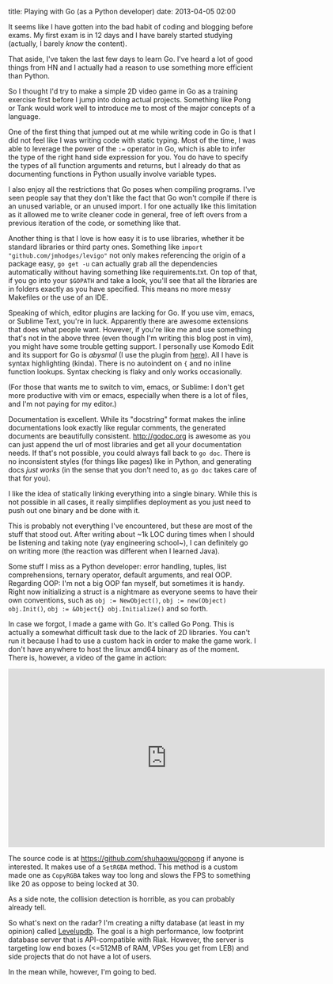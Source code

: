 title: Playing with Go (as a Python developer)
date: 2013-04-05 02:00

It seems like I have gotten into the bad habit of coding and blogging before exams. 
My first exam is in 12 days and I have barely started studying (actually, 
I barely *know* the content).

That aside, I've taken the last few days to learn Go. I've heard a lot of good
things from HN and I actually had a reason to use something more efficient than
Python.

So I thought I'd try to make a simple 2D video game in Go as a training exercise
first before I jump into doing actual projects. Something like Pong
or Tank would work well to introduce me to most of the major concepts of a 
language.

One of the first thing that jumped out at me while writing code in Go is that
I did not feel like I was writing code with static typing. Most of the time, I
was able to leverage the power of the `:=` operator in Go, which is able to
infer the type of the right hand side expression for you. You do have to specify
the types of all function arguments and returns, but I already do that as
documenting functions in Python usually involve variable types.

I also enjoy all the restrictions that Go poses when compiling programs. I've 
seen people say that they don't like the fact that Go won't compile if there is
an unused variable, or an unused import. I for one actually like this limitation
as it allowed me to write cleaner code in general, free of left overs from a 
previous iteration of the code, or something like that.

Another thing is that I love is how easy it is to use libraries, whether it be
standard libraries or third party ones. Something like 
`import "github.com/jmhodges/levigo"` not only makes referencing the 
origin of a package easy, `go get -u` can actually grab all the
dependencies automatically without having something like requirements.txt. 
On top of that, if you go into your `$GOPATH` and take a look, you'll see that 
all the libraries are in folders exactly as you have specified. This means no 
more messy Makefiles or the use of an IDE.

Speaking of which, editor plugins are lacking for Go. If you use vim,
emacs, or Sublime Text, you're in luck. Apparently there are awesome extensions
that does what people want. However, if you're like me and use something that's not
in the above three (even though I'm writing this blog post in vim), you might
have some trouble getting support. I personally use Komodo Edit and its support
for Go is *abysmal* (I use the plugin from [here](https://github.com/trentm/komodo-go)).
All I have is syntax highlighting (kinda). There is no autoindent on `{` and 
no inline function lookups. Syntax checking is flaky and only works occasionally.

(For those that wants me to switch to vim, emacs, or Sublime: I don't get more
productive with vim or emacs, especially when there is a lot of files, and I'm
not paying for my editor.)

Documentation is excellent. While its "docstring" format makes the inline
documentations look exactly like regular comments, the generated documents are 
beautifully consistent. http://godoc.org is awesome as you can just append 
the url of most libraries and get all your documentation needs. 
If that's not possible, you could always fall back to `go doc`. 
There is no inconsistent styles (for things like pages) like in Python, and
generating docs *just works* (in the sense that you don't need to, as `go doc` 
takes care of that for you).

I like the idea of statically linking everything into a single binary. While
this is not possible in all cases, it really simplifies deployment as you just
need to push out one binary and be done with it. 

This is probably not everything I've encountered, but these are most of the
stuff that stood out. After writing about ~1k LOC during 
times when I should be listening and taking note (yay engineering school~), 
I can definitely go on writing more (the reaction was different when
I learned Java).

Some stuff I miss as a Python developer: error handling, tuples, 
list comprehensions, ternary operator, default arguments, and real OOP. 
Regarding OOP: I'm not a big OOP fan myself, but sometimes it is handy. Right
now initializing a struct is a nightmare as everyone seems to have their own
conventions, such as `obj := NewObject()`, 
`obj := new(Object) obj.Init()`, `obj := &Object{} obj.Initialize()`
and so forth. 

In case we forgot, I made a game with Go. It's called Go Pong. This is actually
a somewhat difficult task due to the lack of 2D libraries. 
You can't run it because I had to use 
a custom hack in order to make the game work. I don't have anywhere to host
the linux amd64 binary as of the moment. There is, however, a video of the game
in action:

<iframe width="640" height="360" src="https://www.youtube.com/embed/sWwlvhQ1SdU?feature=player_detailpage" frameborder="0" allowfullscreen></iframe>

The source code is at https://github.com/shuhaowu/gopong if anyone is interested.
It makes use of a `SetRGBA` method. This method is a custom made one as `CopyRGBA`
takes way too long and slows the FPS to something like 20 as oppose to being
locked at 30. 

As a side note, the collision detection is horrible, as you can probably already
tell.

So what's next on the radar? I'm creating a nifty database (at least in my 
opinion) called [Levelupdb](https://github.com/shuhaowu/levelupdb). The goal
is a high performance, low footprint database server that is API-compatible with
Riak. However, the server is targeting low end boxes (&lt;=512MB of RAM, VPSes 
you get from LEB) and side projects that do not have a lot of users. 

In the mean while, however, I'm going to bed.
